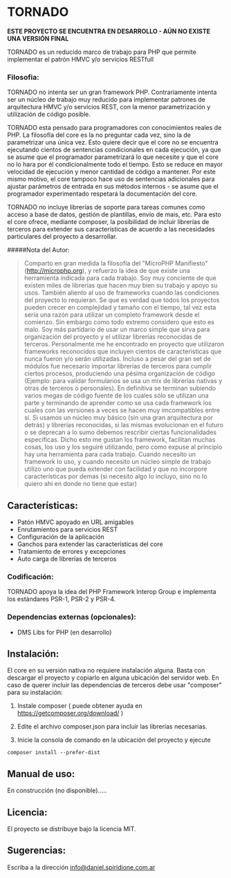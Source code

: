 TORNADO
============

**ESTE PROYECTO SE ENCUENTRA EN DESARROLLO - AÚN NO EXISTE UNA VERSIÓN FINAL**

TORNADO es un reducido marco de trabajo para PHP que permite implementar el 
patrón HMVC y/o servicios RESTfull

### Filosofia:

TORNADO no intenta ser un gran framework PHP. Contrariamente intenta ser un 
núcleo de trabajo muy reducido para implementar patrones de arquitectura HMVC 
y/o servicios REST, con la menor parametrización y utilización de código 
posible.

TORNADO esta pensado para programadores con conocimientos reales de PHP. La 
filosofía del core es la no preguntar cada vez, sino la de parametrizar una 
única vez. Esto quiere decir que el core no se encuentra ejecutando cientos de 
sentencias condicionales en cada ejecución, ya que se asume que el programador 
parametrizará lo que necesite y que el core no lo hara por él condicionalmente 
todo el tiempo. Esto se reduce en mayor velocidad de ejecución y menor cantidad 
de código a mantener. Por este mismo motivo, el core tampoco hace uso de 
sentencias adicionales para ajustar parámetros de entrada en sus métodos 
internos - se asume que el programador experimentado respetará la documentación 
del core.

TORNADO no incluye librerías de soporte para tareas comunes como acceso a base 
de datos, gestión de plantillas, envío de mais, etc.
Para esto el core ofrece, mediante composer, la posibilidad de incluir librerías 
de terceros para extender sus características de acuerdo a las necesidades 
particulares del proyecto a desarrollar.

#####Nota del Autor:
>Comparto en gran medida la filosofía del "MicroPHP Manifiesto" 
(http://microphp.org), y refuerzo la idea de que existe una herramienta 
indicada para cada trabajo. Soy muy conciente de que existen miles de librerías 
que hacen muy bien su trabajo y apoyo su usos. También aliento al uso de 
frameworks cuando las condiciones del proyecto lo requieran. Se que es verdad 
que todos los proyectos pueden crecer en complejidad y tamaño con el tiempo, 
tal vez esta sería una razón para utilizar un completo framework desde el 
comienzo. Sin embargo como todo extremo considero que esto es malo. Soy más 
partidario de usar un marco simple que sirva para organización del proyecto y el 
utilizar librerías reconocidas de terceros. Personalmente me he encontrado en 
proyecto que utilizaron frameworks reconocidos que incluyen cientos de 
caracteristicas que nunca fueron y/o serán utilizadas. Incluso a pesar del gran 
set de módulos fue necesario importar librerías de terceros para cumplir ciertos 
procesos, produciendo una pésima organización de código (Ejemplo: para validar 
formularios se usa un mix de librerías nativas y otras de terceros o personales). 
En definitiva se terminan subiendo varios megas de código fuente de los cuales 
sólo se utilizan una parte y terminando de aprender como se usa cada framework 
los cuales con las versiones a veces se hacen muy imcompatibles entre sí. Si 
usamos un núcleo muy básico (sin una gran arquitectura por detrás) y librerías 
reconocidas, si las mismas evolucionan en el futuro o se deprecan a lo sumo 
debemos rescribir ciertas funcionalidades específicas.
Dicho esto me gustan los framework, facilitan muchas cosas, los uso y los 
seguiré utilizando, pero como expuse al principio hay una herramienta para 
cada trabajo. Cuando necesito un framework lo uso, y cuando necesito un núcleo 
simple de trabajo utilizo uno que pueda extender con facilidad y que no 
incorpore características por demas (si necesito algo lo incluyo, sino no lo 
quiero ahí en donde no tiene que estar)

## Características:

- Patón HMVC apoyado en URL amigables
- Enrutamientos para servicios REST
- Configuración de la aplicación
- Ganchos para extender las características del core
- Tratamiento de errores y excepciones
- Auto carga de librerías de terceros

### Codificación:

TORNADO apoya la idea del PHP Framework Interop Group e implementa los 
estándares PSR-1, PSR-2 y PSR-4.

### Dependencias externas (opcionales):

- DMS Libs for PHP (en desarrollo)

## Instalación:

El core en su versión nativa no requiere instalación alguna. Basta con descargar
el proyecto y copiarlo en alguna ubicación del servidor web. En caso de querer
incluir las dependencias de terceros debe usar "composer" para su instalación:

1. Instale composer ( puede obtener ayuda en https://getcomposer.org/download/ )

2. Edite el archivo composer.json para incluir las librerías necesarias.

3. Inicie la consola de comando en la ubicación del proyecto y ejecute

```
composer install --prefer-dist
```

## Manual de uso:

En construcción (no disponible).....

## Licencia:

El proyecto se distribuye bajo la licencia MIT.

## Sugerencias:

Escriba a la dirección info@daniel.spiridione.com.ar
